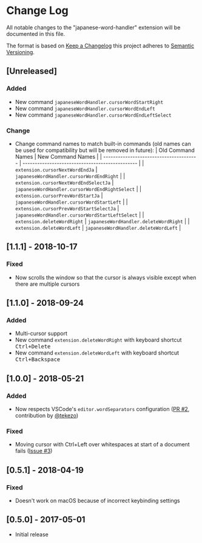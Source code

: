 # Change Log

All notable changes to the "japanese-word-handler" extension will be
documented in this file.

The format is based on
[Keep a Changelog](http://keepachangelog.com/en/1.0.0/) this project adheres
to [Semantic Versioning](http://semver.org/spec/v2.0.0.html).

## [Unreleased]
### Added
- New command `japaneseWordHandler.cursorWordStartRight`
- New command `japaneseWordHandler.cursorWordEndLeft`
- New command `japaneseWordHandler.cursorWordEndLeftSelect`

### Change
- Change command names to match built-in commands (old names can be used for compatibility but will be removed in future):
  |            Old Command Names            |                New Command Names                |
  | --------------------------------------- | ----------------------------------------------- |
  | `extension.cursorNextWordEndJa`         | `japaneseWordHandler.cursorWordEndRight`        |
  | `extension.cursorNextWordEndSelectJa`   | `japaneseWordHandler.cursorWordEndRightSelect`  |
  | `extension.cursorPrevWordStartJa`       | `japaneseWordHandler.cursorWordStartLeft`       |
  | `extension.cursorPrevWordStartSelectJa` | `japaneseWordHandler.cursorWordStartLeftSelect` |
  | `extension.deleteWordRight`             | `japaneseWordHandler.deleteWordRight`           |
  | `extension.deleteWordLeft`              | `japaneseWordHandler.deleteWordLeft`            |

## [1.1.1] - 2018-10-17
### Fixed
- Now scrolls the window so that the cursor is always visible except when there are multiple cursors

## [1.1.0] - 2018-09-24
### Added
- Multi-cursor support
- New command `extension.deleteWordRight` with keyboard shortcut <kbd>Ctrl+Delete</kbd>
- New command `extension.deleteWordLeft` with keyboard shortcut <kbd>Ctrl+Backspace</kbd>

## [1.0.0] - 2018-05-21
### Added
- Now respects VSCode's `editor.wordSeparators` configuration
  ([PR #2](https://github.com/sgryjp/japanese-word-handler/pull/2), contribution
  by [@tekezo](https://github.com/tekezo))

### Fixed
- Moving cursor with Ctrl+Left over whitespaces at start of a document fails
  ([Issue #3](https://github.com/sgryjp/japanese-word-handler/issues/3))

## [0.5.1] - 2018-04-19
### Fixed
- Doesn't work on macOS because of incorrect keybinding settings

## [0.5.0] - 2017-05-01
- Initial release
